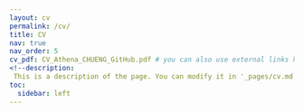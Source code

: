 ```yaml
---
layout: cv
permalink: /cv/
title: CV
nav: true
nav_order: 5
cv_pdf: CV_Athena_CHUENG_GitHub.pdf # you can also use external links here
<!--description: 
 This is a description of the page. You can modify it in '_pages/cv.md'. You can also change or remove the top pdf download button. -->
toc:
  sidebar: left
---
```

